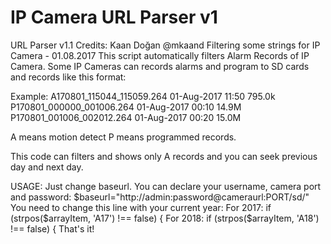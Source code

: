 # IP Camera URL Parser v1
URL Parser v1.1
Credits: Kaan Doğan @mkaand
Filtering some strings for IP Camera - 01.08.2017
This script automatically filters Alarm Records of IP Camera. 
Some IP Cameras can records alarms and program to SD cards and records like this format:

Example:
A170801_115044_115059.264	 01-Aug-2017 11:50	  795.0k
P170801_000000_001006.264	 01-Aug-2017 00:10	  14.9M
P170801_001006_002012.264	 01-Aug-2017 00:20	  15.0M

A means motion detect P means programmed records.

This code can filters and shows only A records and you can seek previous day and next day.

USAGE:
Just change baseurl. You can declare your username, camera port and password:
$baseurl="http://admin:password@cameraurl:PORT/sd/"
You need to change this line with your current year:
For 2017:
	if (strpos($arrayItem, 'A17') !== false) {
For 2018:
	if (strpos($arrayItem, 'A18') !== false) {
That's it!
